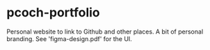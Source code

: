 # pcoch-portfolio
Personal website to link to Github and other places. A bit of personal branding.
See 'figma-design.pdf' for the UI.